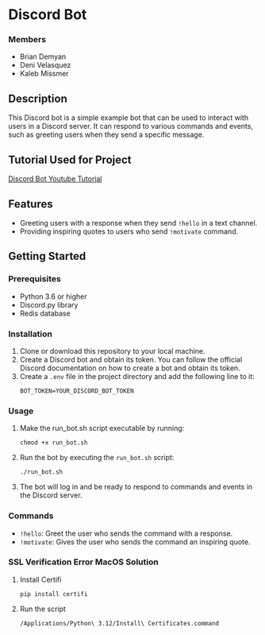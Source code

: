 # Discord Bot

### Members
* Brian Demyan
* Deni Velasquez
* Kaleb Missmer

## Description
This Discord bot is a simple example bot that can be used to interact with users in a Discord server. It can respond to various commands and events, such as greeting users when they send a specific message.

## Tutorial Used for Project
[Discord Bot Youtube Tutorial](https://www.youtube.com/watch?v=lLvCfSETihk&list=PLESMQx4LeD3N0-KKPPDaToZhBsom2E_Ju&index=2)

## Features
- Greeting users with a response when they send `!hello` in a text channel.
- Providing inspiring quotes to users who send `!motivate` command.

## Getting Started
### Prerequisites
- Python 3.6 or higher
- Discord.py library
- Redis database

### Installation
1. Clone or download this repository to your local machine.
2. Create a Discord bot and obtain its token. You can follow the official Discord documentation on how to create a bot and obtain its token.
3. Create a `.env` file in the project directory and add the following line to it:
   ```
   BOT_TOKEN=YOUR_DISCORD_BOT_TOKEN
   ```

### Usage
1. Make the run_bot.sh script executable by running:
   ```
   chmod +x run_bot.sh
   ```   
2. Run the bot by executing the `run_bot.sh` script:
   ```
   ./run_bot.sh
   ```
   
3. The bot will log in and be ready to respond to commands and events in the Discord server.

### Commands
- `!hello`: Greet the user who sends the command with a response.
- `!motivate`: Gives the user who sends the command an inspiring quote.

### SSL Verification Error MacOS Solution 
1. Install Certifi
   ```
   pip install certifi
   ```
2. Run the script
   ```
   /Applications/Python\ 3.12/Install\ Certificates.command 
   ```
